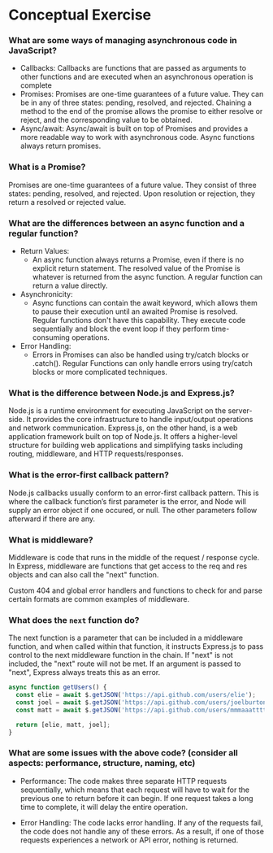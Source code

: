 # Conceptual Exercise

### What are some ways of managing asynchronous code in JavaScript?

-  Callbacks: Callbacks are functions that are passed as arguments to other functions and are executed when an asynchronous operation is complete
-  Promises: Promises are one-time guarantees of a future value. They can be in any of three states: pending, resolved, and rejected. Chaining a method to the end of the promise allows the promise to either resolve or reject, and the corresponding value to be obtained.
-  Async/await: Async/await is built on top of Promises and provides a more readable way to work with asynchronous code. Async functions always return promises.

### What is a Promise? 

Promises are one-time guarantees of a future value. They consist of three states: pending, resolved, and rejected. Upon resolution or rejection, they return a resolved or rejected value.

### What are the differences between an async function and a regular function?

- Return Values:
	- An async function always returns a Promise, even if there is no explicit return statement. The resolved value of the Promise is whatever is returned from the async function. A regular function can return a value directly. 
- Asynchronicity:
	- Async functions can contain the await keyword, which allows them to pause their execution until an awaited Promise is resolved. Regular functions don't have this capability. They execute code sequentially and block the event loop if they perform time-consuming operations. 
- Error Handling:
	- Errors in Promises can also be handled using try/catch blocks or .catch(). Regular Functions can only handle errors using try/catch blocks or more complicated techniques.

### What is the difference between Node.js and Express.js?

Node.js is a runtime environment for executing JavaScript on the server-side. It provides the core infrastructure to handle input/output operations and network communication. Express.js, on the other hand, is a web application framework built on top of Node.js. It offers a higher-level structure for building web applications and simplifying tasks including routing, middleware, and HTTP requests/responses.

### What is the error-first callback pattern?

Node.js callbacks usually conform to an error-first callback pattern. This is where the callback function’s first parameter is the error, and Node will supply an error object if one occured, or null. The other parameters follow afterward if there are any.

### What is middleware?

Middleware is code that runs in the middle of the request / response cycle. In Express, middleware are functions that get access to the req and res objects and can also call the "next" function.

Custom 404 and global error handlers and functions to check for and parse certain formats are common examples of middleware.

### What does the `next` function do?

The next function is a parameter that can be included in a middleware function, and when called within that function, it instructs Express.js to pass control to the next middleware function in the chain. If "next" is not included, the "next" route will not be met. If an argument is passed to "next", Express always treats this as an error.


```js
async function getUsers() {
  const elie = await $.getJSON('https://api.github.com/users/elie');
  const joel = await $.getJSON('https://api.github.com/users/joelburton');
  const matt = await $.getJSON('https://api.github.com/users/mmmaaatttttt');

  return [elie, matt, joel];
}
```
### What are some issues with the above code? (consider all aspects: performance, structure, naming, etc)

- Performance: The code makes three separate HTTP requests sequentially, which means that each request will have to wait for the previous one to return before it can begin. If one request takes a long time to complete, it will delay the entire operation.

- Error Handling: The code lacks error handling. If any of the requests fail, the code does not handle any of these errors. As a result, if one of those requests experiences a network or API error, nothing is returned.

	